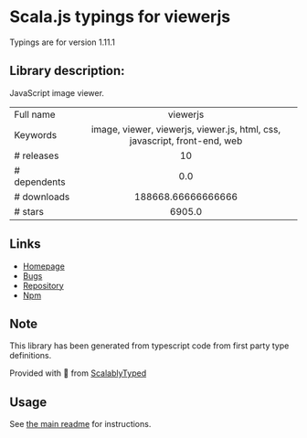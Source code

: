 
# Scala.js typings for viewerjs

Typings are for version 1.11.1

## Library description:
JavaScript image viewer.

|                    |                 |
| ------------------ | :-------------: |
| Full name          | viewerjs |
| Keywords           | image, viewer, viewerjs, viewer.js, html, css, javascript, front-end, web |
| # releases         | 10 |
| # dependents       | 0.0 |
| # downloads        | 188668.66666666666 |
| # stars            | 6905.0 |

## Links
- [Homepage](https://fengyuanchen.github.io/viewerjs)
- [Bugs](https://github.com/fengyuanchen/viewerjs/issues)
- [Repository](https://github.com/fengyuanchen/viewerjs)
- [Npm](https://www.npmjs.com/package/viewerjs)
    


## Note
This library has been generated from typescript code from first party type definitions.

Provided with :purple_heart: from [ScalablyTyped](https://github.com/oyvindberg/ScalablyTyped)

## Usage
See [the main readme](../../readme.md) for instructions.


